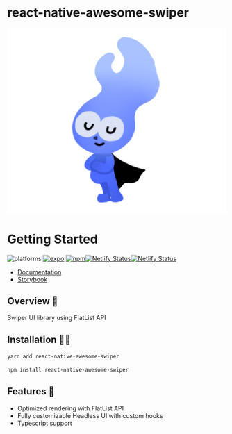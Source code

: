 # react-native-awesome-swiper

![blue](./docs/static/img/blue-jerry-3.png)

# Getting Started

![platforms](https://img.shields.io/badge/platforms-Android%20%7C%20iOS-brightgreen.svg?style=flat-square&colorB=191A17)
[![expo](https://img.shields.io/badge/Runs%20with%20Expo-4630EB.svg?style=flat-square&logo=EXPO&labelColor=f3f3f3&logoColor=000)](https://expo.dev/)
[![npm](https://img.shields.io/npm/v/react-native-awesome-swiper.svg?style=flat-square)](https://www.npmjs.com/package/react-native-awesome-swiper)[![Netlify Status](https://api.netlify.com/api/v1/badges/5c5a3d5c-587f-4798-a97a-ea57f36d022e/deploy-status)](https://app.netlify.com/sites/incredible-lokum-83cf78/deploys)[![Netlify Status](https://api.netlify.com/api/v1/badges/1d40beb3-22cb-487c-9069-141ba826967e/deploy-status)](https://app.netlify.com/sites/neon-beignet-17b24c/deploys)

- [Documentation](https://docs.react-native-awesome-swiper.site/)
- [Storybook](https://react-native-awesome-swiper.site/)

## Overview 👀

Swiper UI library using FlatList API

## Installation 👋🏻

```bash
yarn add react-native-awesome-swiper
```

```bash
npm install react-native-awesome-swiper
```

## Features 🙌

- Optimized rendering with FlatList API
- Fully customizable Headless UI with custom hooks
- Typescript support
